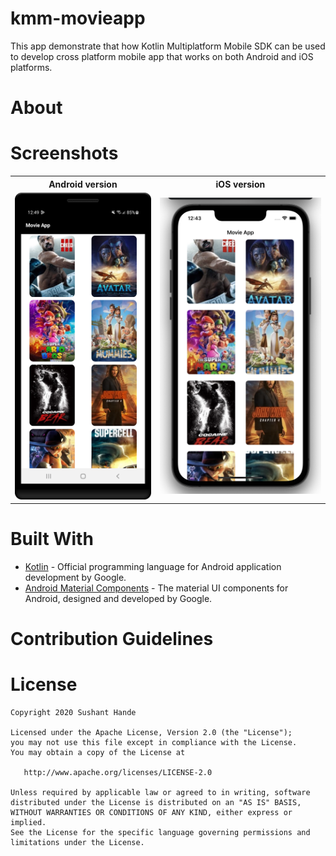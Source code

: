 # kmm-movieapp
This app demonstrate that how Kotlin Multiplatform Mobile SDK can be used to develop cross platform mobile app that works on both Android and iOS platforms.

# About 

# Screenshots
<table style="width:100%">
  <tr>
    <th>Android version</th>
    <th>iOS version</th>
  </tr>
  <tr>
    <td><img src="screenshots/android-movieapp.png"/></td>
    <td><img src="screenshots/iOS-movieapp.png"/></td>
  </tr>
</table>

# Built With
- [Kotlin](https://kotlinlang.org) - Official programming language for Android application development by Google.
- [Android Material Components](https://github.com/material-components/material-components-android) - The material UI components for Android, designed and developed by Google.

# Contribution Guidelines


License
========

    Copyright 2020 Sushant Hande

    Licensed under the Apache License, Version 2.0 (the "License");
    you may not use this file except in compliance with the License.
    You may obtain a copy of the License at

       http://www.apache.org/licenses/LICENSE-2.0

    Unless required by applicable law or agreed to in writing, software
    distributed under the License is distributed on an "AS IS" BASIS,
    WITHOUT WARRANTIES OR CONDITIONS OF ANY KIND, either express or implied.
    See the License for the specific language governing permissions and
    limitations under the License.